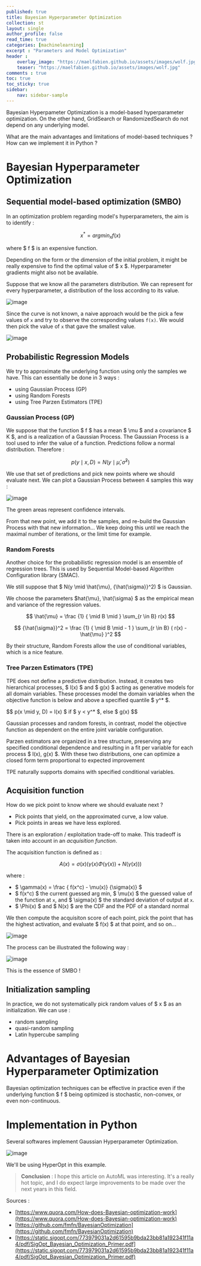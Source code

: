 ```yaml
---
published: true
title: Bayesian Hyperparameter Optimization
collection: st
layout: single
author_profile: false
read_time: true
categories: [machinelearning]
excerpt : "Parameters and Model Optimization"
header :
    overlay_image: "https://maelfabien.github.io/assets/images/wolf.jpg"
    teaser: "https://maelfabien.github.io/assets/images/wolf.jpg"
comments : true
toc: true
toc_sticky: true
sidebar:
    nav: sidebar-sample
---
```


Bayesian Hyperpameter Optimization is a model-based hyperparameter optimization. On the other hand, GridSearch or RandomizedSearch do not depend on any underlying model. 

What are the main advantages and limitations of model-based techniques ? How can we implement it in Python ?

<script type="text/javascript" async
    src="https://cdn.mathjax.org/mathjax/latest/MathJax.js?config=TeX-MML-AM_CHTML">
</script>

# Bayesian Hyperparameter Optimization

## Sequential model-based optimization (SMBO)

In an optimization problem regarding model's hyperparameters, the aim is to identify :

$$ x^* = argmin_x f(x) $$

where $ f $ is an expensive function. 

Depending on the form or the dimension of the initial problem, it might be really expensive to find the optimal value of $ x $. Hyperparameter gradients might also not be available. 

Suppose that we know all the parameters distribution. We can represent for every hyperparameter, a distribution of the loss according to its value.

![image](https://maelfabien.github.io/assets/images/ho1.png)

Since the curve is not known, a naive approach would be the pick a few values of `x` and try to observe the corresponding values `f(x)`. We would then pick the value of `x` that gave the smallest value.

![image](https://maelfabien.github.io/assets/images/ho2.png)

## Probabilistic Regression Models 

We try to approximate the underlying function using only the samples we have. This can essentially be done in 3 ways :
- using Gaussian Process (GP)
- using Random Forests
- using Tree Parzen Estimators (TPE)

### Gaussian Process (GP)

We suppose that the function $ f $ has a mean $ \mu $ and a covariance $ K $, and is a realization of a Gaussian Process. The Gaussian Process is a tool used to infer the value of a function. Predictions follow a normal distribution. Therefore :

$$ p(y \mid x, D) = N(y \mid \hat{\mu}, {\hat{\sigma}}^2) $$

We use that set of predictions and pick new points where we should evaluate next. We can plot a Gaussian Process between 4 samples this way :

![image](https://maelfabien.github.io/assets/images/ho3.png)

The green areas represent confidence intervals.

From that new point, we add it to the samples, and re-build the Gaussian Process with that new information... We keep doing this until we reach the maximal number of iterations, or the limit time for example. 

### Random Forests

Another choice for the probabilistic regression model is an ensemble of regression trees. This is used by Sequential Model-based Algorithm Configuration library (SMAC).

We still suppose that $ N(y \mid \hat{\mu}, {\hat{\sigma}}^2) $ is Gaussian.

We choose the parameters $hat{\mu}, \hat{\sigma} $ as the empirical mean and variance of the regression values.

$$ \hat{\mu} = \frac {1} { \mid B \mid } \sum_{r \in B} r(x) $$

$$ {\hat{\sigma}}^2 = \frac {1} { \mid B \mid - 1 } \sum_{r \in B} ( r(x) - \hat{\mu} )^2 $$

By their structure, Random Forests allow the use of conditional variables, which is a nice feature.

### Tree Parzen Estimators (TPE)

TPE does not define a predictive distribution. Instead,  it creates two hierarchical processes, $ l(x) $ and $ g(x) $ acting as generative models for all domain variables. These processes model the domain variables when the objective function is below and above a specified quantile $ y^* $.

$$ p(x \mid y, D) = l(x) $ if $ y < y^* $, else $ g(x) $$

Gaussian processes and random forests, in contrast, model the objective function as dependent on the entire joint variable configuration.

Parzen estimators are organized in a tree structure, preserving any specified conditional dependence and resulting in a fit per variable for each process $ l(x), g(x) $. With these two distributions, one can optimize a closed form term proportional to expected improvement

TPE naturally supports domains with specified conditional variables. 

## Acquisition function

How do we pick point to know where we should evaluate next ?
- Pick points that yield, on the approximated curve, a low value. 
- Pick points in areas we have less explored.

There is an exploration / exploitation trade-off to make. This tradeoff is taken into account in an *acquisition function*.

The acquisition function is defined as :

$$ A(x) = \sigma(x) ( \gamma(x) \Phi( \gamma(x)) + N (\gamma(x))) $$

where :

- $ \gamma(x) = \frac { f(x^c) - \mu(x)} {\sigma(x)} $
- $ f(x^c) $ the current guessed arg min, $ \mu(x) $ the guessed value of the function at `x`, and $ \sigma(x) $ the standard deviation of output at `x`.
- $ \Phi(x) $ and $ N(x) $ are the CDF and the PDF of a standard normal

We then compute the acquisiton score of each point, pick the point that has the highest activation, and evaluate $ f(x) $ at that point, and so on...

![image](https://maelfabien.github.io/assets/images/ho4.png)

The process can be illustrated the following way :

![image](https://maelfabien.github.io/assets/images/bo.gif)

This is the essence of SMBO !

## Initialization sampling

In practice, we do not systematically pick random values of $ x $ as an initialization. We can use :
- random sampling
- quasi-random sampling
- Latin hypercube sampling


# Advantages of Bayesian Hyperparameter Optimization

Bayesian optimization techniques can be effective in practice even if the underlying function $ f $ being optimized is stochastic, non-convex, or even non-continuous. 



# Implementation in Python

Several softwares implement Gaussian Hyperparameter Optimization.

![image](https://maelfabien.github.io/assets/images/ho5.png)

We'll be using HyperOpt in this example.









> **Conclusion** : I hope this article on AutoML was interesting. It's a really hot topic, and I do expect large improvements to be made over the next years in this field. 

Sources :
- [https://www.quora.com/How-does-Bayesian-optimization-work](https://www.quora.com/How-does-Bayesian-optimization-work)
- [https://github.com/fmfn/BayesianOptimization](https://github.com/fmfn/BayesianOptimization)
- [https://static.sigopt.com/773979031a2d61595b9bda23bb81a192341f11a4/pdf/SigOpt_Bayesian_Optimization_Primer.pdf](https://static.sigopt.com/773979031a2d61595b9bda23bb81a192341f11a4/pdf/SigOpt_Bayesian_Optimization_Primer.pdf)



